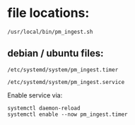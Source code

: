 # file locations:
```
/usr/local/bin/pm_ingest.sh
```
## debian / ubuntu files:
```
/etc/systemd/system/pm_ingest.timer
```
```
/etc/systemd/system/pm_ingest.service
```
Enable service via:

```
systemctl daemon-reload
systemctl enable --now pm_ingest.timer
```